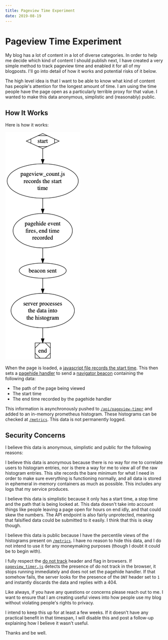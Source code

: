 ```yaml
---
title: Pageview Time Experiment
date: 2019-08-19
---
```


# Pageview Time Experiment

My blog has a lot of content in a lot of diverse categories. In order to help me
decide which kind of content I should publish next, I have created a very
simple method to track pageview time and enabled it for all of my blogposts. I'll
go into detail of how it works and potential risks of it below.

The high level idea is that I want to be able to know what kind of content has
people's attention for the longest amount of time. I am using the time people
have the page open as a particularly terrible proxy for that value. I wanted to
make this data anonymous, simplistic and (reasonably) public.

## How It Works

Here is how it works:

![A diagram on how this works](/static/img/pageview_flowchart.png)

When the page is loaded, a [javascript file records the start time](/static/js/pateview_timer.js).
This then sets a [pagehide handler](https://developer.mozilla.org/en-US/docs/Web/API/Window/pagehide_event)
to send a [navigator beacon](https://developer.mozilla.org/en-US/docs/Web/API/Navigator/sendBeacon)
containing the following data:

- The path of the page being viewed
- The start time
- The end time recorded by the pagehide handler

This information is asynchronously pushed to [`/api/pageview-timer`](https://github.com/Xe/site/blob/91d7214b341088edba7a37a83a753e75ed02d7ad/cmd/site/pageview.go)
and added to an in-memory prometheus histogram. These histograms can be checked at 
[`/metrics`](/metrics). This data is not permanently logged.

## Security Concerns

I believe this data is anonymous, simplistic and public for the following reasons:

I believe this data is anonymous because there is no way for me to correlate users
to histogram entries, nor is there a way for me to view all of the raw histogram
entries. This site records the bare minimum for what I need in order to make sure
everything is functioning normally, and all data is stored in ephemeral in-memory
containers as much as possible. This includes any logs that my service produces.

I believe this data is simplistic because it only has a start time, a stop time
and the path that is being looked at. This data doesn't take into account things
like people leaving a page open for hours on end idly, and that could skew the
numbers. The API endpoint is also fairly unprotected, meaning that falsified data
could be submitted to it easily. I think that this is okay though.

I believe this data is public because I have the percentile views of the histograms
present on [`/metrics`](/metrics). I have no reason to hide this data, and I do not
intend to use it for any moneymaking purposes (though I doubt it could be to begin
with).

I fully respect the [do not track](https://allaboutdnt.com) header and flag in browsers.
If [`pageview_timer.js`](/static/js/pateview_timer.js) detects the presence of
do not track in the browser, it stops running immediately and does not set the pagehide
handler. If that somehow fails, the server looks for the presence of the `DNT` header
set to `1` and instantly discards the data and replies with a 404.

Like always, if you have any questions or concerns please reach out to me. I
want to ensure that I am creating useful views into how people use my blog
without violating people's rights to privacy.

I intend to keep this up for at least a few weeks. If it doesn't have any practical
benefit in that timespan, I will disable this and post a follow-up explaining how
I believe it wasn't useful.

Thanks and be well.
